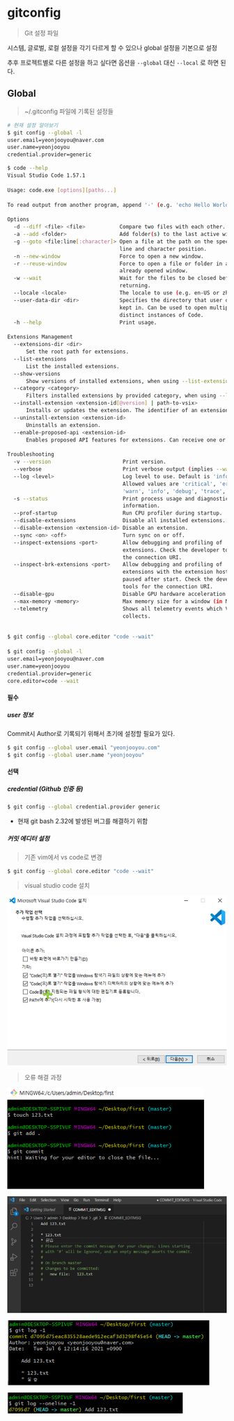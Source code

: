 # gitconfig

> Git 설정 파일

시스템, 글로벌, 로컬 설정을 각기 다르게 할 수 있으나 global 설정을 기본으로 설정

추후 프로젝트별로 다른 설정을 하고 싶다면 옵션을 `--global` 대신 `--local` 로 하면 된다.



## Global

> ~/.gitconfig 파일에 기록된 설정들

```bash
# 현재 설정 알아보기
$ git config --global -l
user.email=yeonjooyou@naver.com
user.name=yeonjooyou
credential.provider=generic
```

```bash
$ code --help
Visual Studio Code 1.57.1

Usage: code.exe [options][paths...]

To read output from another program, append '-' (e.g. 'echo Hello World | code.exe -')

Options
  -d --diff <file> <file>           Compare two files with each other.
  -a --add <folder>                 Add folder(s) to the last active window.
  -g --goto <file:line[:character]> Open a file at the path on the specified
                                    line and character position.
  -n --new-window                   Force to open a new window.
  -r --reuse-window                 Force to open a file or folder in an
                                    already opened window.
  -w --wait                         Wait for the files to be closed before
                                    returning.
  --locale <locale>                 The locale to use (e.g. en-US or zh-TW).
  --user-data-dir <dir>             Specifies the directory that user data is
                                    kept in. Can be used to open multiple
                                    distinct instances of Code.
  -h --help                         Print usage.

Extensions Management
  --extensions-dir <dir>
      Set the root path for extensions.
  --list-extensions
      List the installed extensions.
  --show-versions
      Show versions of installed extensions, when using --list-extensions.
  --category <category>
      Filters installed extensions by provided category, when using --list-extensions.
  --install-extension <extension-id[@version] | path-to-vsix>
      Installs or updates the extension. The identifier of an extension is always `${publisher}.${name}`. Use `--force` argument to update to latest version. To install a specific version provide `@${version}`. For example: 'vscode.csharp@1.2.3'.
  --uninstall-extension <extension-id>
      Uninstalls an extension.
  --enable-proposed-api <extension-id>
      Enables proposed API features for extensions. Can receive one or more extension IDs to enable individually.

Troubleshooting
  -v --version                       Print version.
  --verbose                          Print verbose output (implies --wait).
  --log <level>                      Log level to use. Default is 'info'.
                                     Allowed values are 'critical', 'error',
                                     'warn', 'info', 'debug', 'trace', 'off'.
  -s --status                        Print process usage and diagnostics
                                     information.
  --prof-startup                     Run CPU profiler during startup.
  --disable-extensions               Disable all installed extensions.
  --disable-extension <extension-id> Disable an extension.
  --sync <on> <off>                  Turn sync on or off.
  --inspect-extensions <port>        Allow debugging and profiling of
                                     extensions. Check the developer tools for
                                     the connection URI.
  --inspect-brk-extensions <port>    Allow debugging and profiling of
                                     extensions with the extension host being
                                     paused after start. Check the developer
                                     tools for the connection URI.
  --disable-gpu                      Disable GPU hardware acceleration.
  --max-memory <memory>              Max memory size for a window (in Mbytes).
  --telemetry                        Shows all telemetry events which VS code
                                     collects.
                                     
```

```bash
$ git config --global core.editor "code --wait"

$ git config --global -l
user.email=yeonjooyou@naver.com
user.name=yeonjooyou
credential.provider=generic
core.editor=code --wait
```



#### 필수

##### user 정보

Commit시 Author로 기록되기 위해서 초기에 설정할 필요가 있다.

```bash
$ git config --global user.email "yeonjooyou.com"
$ git config --global user.name "yeonjooyou"
```



#### 선택

##### credential (Github 인증 등)

```bash
$ git config --global credential.provider generic
```

* 현재 git bash 2.32에 발생된 버그를 해결하기 위함



##### 커밋 에디터 설정

> 기존 vim에서 vs code로 변경

```bash
$ git config --global core.editor "code --wait"
```





> visual studio code 설치

![image-20210706124208319](md-images/image-20210706124208319.png)



> 오류 해결 과정

![image-20210706124018222](md-images/image-20210706124018222.png)

![image-20210706123956089](md-images/image-20210706123956089.png)

![image-20210706124037441](md-images/image-20210706124037441.png)

![image-20210706124048433](md-images/image-20210706124048433.png)

